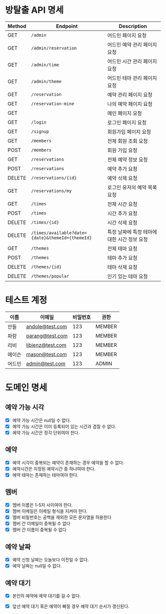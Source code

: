 # 방탈출 API 명세

| Method | Endpoint                                         | Description               |
|--------|--------------------------------------------------|---------------------------|
| GET    | `/admin`                                         | 어드민 페이지 요청                |
| GET    | `/admin/reservation`                             | 어드민 예약 관리 페이지 요청          |
| GET    | `/admin/time`                                    | 어드민 시간 관리 페이지 요청          |
| GET    | `/admin/theme`                                   | 어드민 테마 관리 페이지 요청          |
| GET    | `/reservation`                                   | 예약 관리 페이지 요청              |
| GET    | `/reservation-mine`                              | 나의 예약 페이지 요청              |
| GET    | ` `                                              | 메인 페이지 요청                 |
| GET    | `/login`                                         | 로그인 페이지 요청                |
| GET    | `/signup`                                        | 회원가입 페이지 요청               |
| GET    | `/members`                                       | 전체 회원 조회 요청               |
| POST   | `/members`                                       | 회원 가입 요청                  |
| GET    | `/reservations`                                  | 전체 예약 정보 요청               |
| POST   | `/reservations`                                  | 예약 추가 요청                  |
| DELETE | `/reservations/{id}`                             | 예약 삭제 요청                  |
| GET    | `/reservations/my`                               | 로그인 유저의 예약 목록 요청          |
| GET    | `/times`                                         | 전체 시간 요청                  |
| POST   | `/times`                                         | 시간 추가 요청                  |
| DELETE | `/times/{id}`                                    | 시간 삭제 요청                  |
| DELETE | `/times/available?date={date}&themeId={themeId}` | 특정 날짜에 특정 테마에 대한 시간 정보 요청 |
| GET    | `/themes`                                        | 전체 테마 요청                  |
| POST   | `/themes`                                        | 테마 추가 요청                  |
| DELETE | `/themes/{id}`                                   | 테마 삭제 요청                  |
| DELETE | `/themes/popular`                                | 인기 있는 테마 요청               |

# 테스트 계정

| 이름  | 이메일              | 비밀번호 | 권한     |
|-----|------------------|------|--------|
| 안돌  | andole@test.com  | 123  | MEMBER |
| 파랑  | parang@test.com  | 123  | MEMBER |
| 리비  | libienz@test.com | 123  | MEMBER |
| 메이슨 | mason@test.com   | 123  | MEMBER |
| 어드민 | admin@test.com   | 123  | ADMIN  |

# 도메인 명세

## 예약 가능 시각

- [x] 예약 가능 시간은 null일 수 없다.
- [x] 예약 가능 시간은 이미 등록되어 있는 시간과 겹칠 수 없다.
- [x] 예약 가능 시간은 정각 단위여야 한다.

## 예약

- [x] 예약 시각이 중복되는 예약이 존재하는 경우 예약을 할 수 없다.
- [x] 예약시간은 지정된 예약시간 중 하나여야 한다.
- [x] 예약 테마는 존재하는 테마여야 한다.

## 멤버

- [x] 멤버 이름은 1-5자 사이여야 한다.
- [x] 멤버 이메일은 이메일 형식을 지켜야 한다.
- [x] 멤버 비밀번호는 공백을 제외한 모든 문자열을 허용한다
- [x] 멤버 간 이메일이 중복될 수 없다
- [x] 멤버 간 이름이 중복될 수 없다

## 예약 날짜

- [x] 예약 신청 날짜는 오늘보다 이전일 수 없다.
- [x] 예약 날짜는 null일 수 없다.

## 예약 대기

- [x] 본인의 예약에 예약 대기를 걸 수 없다.
- [x] 앞선 예약 대기 혹은 예약이 빠질 경우 예약 대기 순서가 갱신된다.

